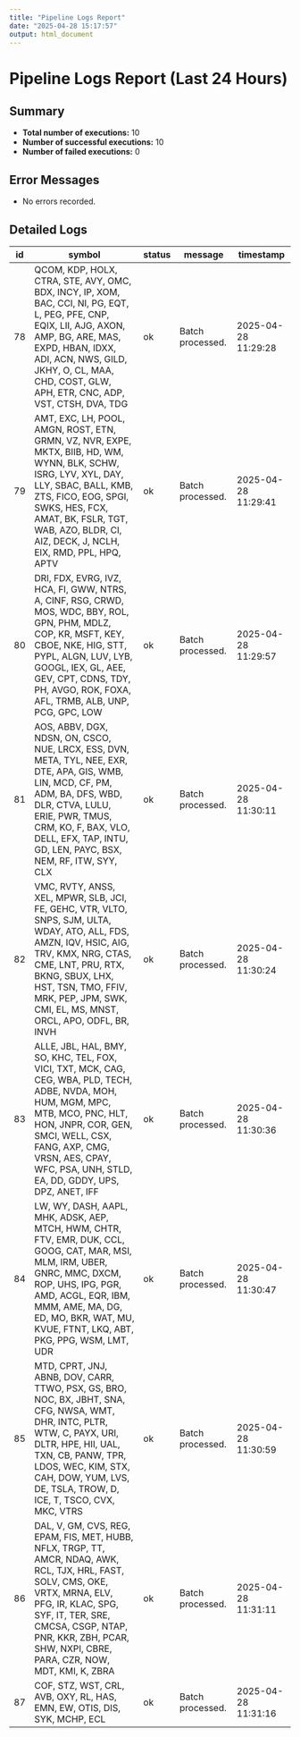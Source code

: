 ```yaml
---
title: "Pipeline Logs Report"
date: "2025-04-28 15:17:57"
output: html_document
---
```


# Pipeline Logs Report (Last 24 Hours)

## Summary

- **Total number of executions:** 10
- **Number of successful executions:** 10
- **Number of failed executions:** 0

## Error Messages

- No errors recorded.

## Detailed Logs

| id | symbol | status | message | timestamp |
| --- | --- | --- | --- | --- |
| 78 | QCOM, KDP, HOLX, CTRA, STE, AVY, OMC, BDX, INCY, IP, XOM, BAC, CCI, NI, PG, EQT, L, PEG, PFE, CNP, EQIX, LII, AJG, AXON, AMP, BG, ARE, MAS, EXPD, HBAN, IDXX, ADI, ACN, NWS, GILD, JKHY, O, CL, MAA, CHD, COST, GLW, APH, ETR, CNC, ADP, VST, CTSH, DVA, TDG | ok | Batch processed. | 2025-04-28 11:29:28 |
| 79 | AMT, EXC, LH, POOL, AMGN, ROST, ETN, GRMN, VZ, NVR, EXPE, MKTX, BIIB, HD, WM, WYNN, BLK, SCHW, ISRG, LYV, XYL, DAY, LLY, SBAC, BALL, KMB, ZTS, FICO, EOG, SPGI, SWKS, HES, FCX, AMAT, BK, FSLR, TGT, WAB, AZO, BLDR, CI, AIZ, DECK, J, NCLH, EIX, RMD, PPL, HPQ, APTV | ok | Batch processed. | 2025-04-28 11:29:41 |
| 80 | DRI, FDX, EVRG, IVZ, HCA, FI, GWW, NTRS, A, CINF, RSG, CRWD, MOS, WDC, BBY, ROL, GPN, PHM, MDLZ, COP, KR, MSFT, KEY, CBOE, NKE, HIG, STT, PYPL, ALGN, LUV, LYB, GOOGL, IEX, GL, AEE, GEV, CPT, CDNS, TDY, PH, AVGO, ROK, FOXA, AFL, TRMB, ALB, UNP, PCG, GPC, LOW | ok | Batch processed. | 2025-04-28 11:29:57 |
| 81 | AOS, ABBV, DGX, NDSN, ON, CSCO, NUE, LRCX, ESS, DVN, META, TYL, NEE, EXR, DTE, APA, GIS, WMB, LIN, MCD, CF, PM, ADM, BA, DFS, WBD, DLR, CTVA, LULU, ERIE, PWR, TMUS, CRM, KO, F, BAX, VLO, DELL, EFX, TAP, INTU, GD, LEN, PAYC, BSX, NEM, RF, ITW, SYY, CLX | ok | Batch processed. | 2025-04-28 11:30:11 |
| 82 | VMC, RVTY, ANSS, XEL, MPWR, SLB, JCI, FE, GEHC, VTR, VLTO, SNPS, SJM, ULTA, WDAY, ATO, ALL, FDS, AMZN, IQV, HSIC, AIG, TRV, KMX, NRG, CTAS, CME, LNT, PRU, RTX, BKNG, SBUX, LHX, HST, TSN, TMO, FFIV, MRK, PEP, JPM, SWK, CMI, EL, MS, MNST, ORCL, APO, ODFL, BR, INVH | ok | Batch processed. | 2025-04-28 11:30:24 |
| 83 | ALLE, JBL, HAL, BMY, SO, KHC, TEL, FOX, VICI, TXT, MCK, CAG, CEG, WBA, PLD, TECH, ADBE, NVDA, MOH, HUM, MGM, MPC, MTB, MCO, PNC, HLT, HON, JNPR, COR, GEN, SMCI, WELL, CSX, FANG, AXP, CMG, VRSN, AES, CPAY, WFC, PSA, UNH, STLD, EA, DD, GDDY, UPS, DPZ, ANET, IFF | ok | Batch processed. | 2025-04-28 11:30:36 |
| 84 | LW, WY, DASH, AAPL, MHK, ADSK, AEP, MTCH, HWM, CHTR, FTV, EMR, DUK, CCL, GOOG, CAT, MAR, MSI, MLM, IRM, UBER, GNRC, MMC, DXCM, ROP, UHS, IPG, PGR, AMD, ACGL, EQR, IBM, MMM, AME, MA, DG, ED, MO, BKR, WAT, MU, KVUE, FTNT, LKQ, ABT, PKG, PPG, WSM, LMT, UDR | ok | Batch processed. | 2025-04-28 11:30:47 |
| 85 | MTD, CPRT, JNJ, ABNB, DOV, CARR, TTWO, PSX, GS, BRO, NOC, BX, JBHT, SNA, CFG, NWSA, WMT, DHR, INTC, PLTR, WTW, C, PAYX, URI, DLTR, HPE, HII, UAL, TXN, CB, PANW, TPR, LDOS, WEC, KIM, STX, CAH, DOW, YUM, LVS, DE, TSLA, TROW, D, ICE, T, TSCO, CVX, MKC, VTRS | ok | Batch processed. | 2025-04-28 11:30:59 |
| 86 | DAL, V, GM, CVS, REG, EPAM, FIS, MET, HUBB, NFLX, TRGP, TT, AMCR, NDAQ, AWK, RCL, TJX, HRL, FAST, SOLV, CMS, OKE, VRTX, MRNA, ELV, PFG, IR, KLAC, SPG, SYF, IT, TER, SRE, CMCSA, CSGP, NTAP, PNR, KKR, ZBH, PCAR, SHW, NXPI, CBRE, PARA, CZR, NOW, MDT, KMI, K, ZBRA | ok | Batch processed. | 2025-04-28 11:31:11 |
| 87 | COF, STZ, WST, CRL, AVB, OXY, RL, HAS, EMN, EW, OTIS, DIS, SYK, MCHP, ECL | ok | Batch processed. | 2025-04-28 11:31:16 |

